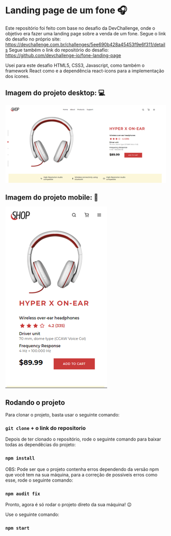 # Landing page de um fone :headphones:

Este repositório foi feito com base no desafio da DevChallenge, onde o objetivo era fazer uma landing page sobre a venda de um fone.
Segue o link do desafio no próprio site: https://devchallenge.com.br/challenges/5ee690b428a45453f9e6f311/details
Segue também o link do repositório do desafio: https://github.com/devchallenge-io/fone-landing-page

Usei para este desafio HTML5, CSS3, Javascript, como também o framework React como e a dependência react-icons para a implementação dos ícones.

## Imagem do projeto desktop: :computer:
![](prints/fone-desktop.png)

## Imagem do projeto mobile: :iphone:
![](prints/fone-mobile.png)

## Rodando o projeto

Para clonar o projeto, basta usar o seguinte comando:

### `git clone` + o link do repositorio

Depois de ter clonado o repositório, rode o seguinte comando para baixar todas as dependêcias do projeto:

### `npm install`

OBS: Pode ser que o projeto contenha erros dependendo da versão npm que você tem na sua máquina, para a correção de possiveis erros como esse, rode o seguinte comando: 

### `npm audit fix`

Pronto, agora é só rodar o projeto direto da sua máquina! :wink:

Use o seguinte comando:

### `npm start`
